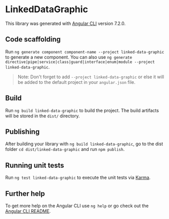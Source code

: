 # LinkedDataGraphic

This library was generated with [Angular CLI](https://github.com/angular/angular-cli) version 7.2.0.

## Code scaffolding

Run `ng generate component component-name --project linked-data-graphic` to generate a new component. You can also use `ng generate directive|pipe|service|class|guard|interface|enum|module --project linked-data-graphic`.
> Note: Don't forget to add `--project linked-data-graphic` or else it will be added to the default project in your `angular.json` file. 

## Build

Run `ng build linked-data-graphic` to build the project. The build artifacts will be stored in the `dist/` directory.

## Publishing

After building your library with `ng build linked-data-graphic`, go to the dist folder `cd dist/linked-data-graphic` and run `npm publish`.

## Running unit tests

Run `ng test linked-data-graphic` to execute the unit tests via [Karma](https://karma-runner.github.io).

## Further help

To get more help on the Angular CLI use `ng help` or go check out the [Angular CLI README](https://github.com/angular/angular-cli/blob/master/README.md).
